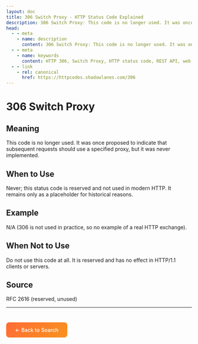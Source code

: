 ```yaml
---
layout: doc
title: 306 Switch Proxy - HTTP Status Code Explained
description: 306 Switch Proxy: This code is no longer used. It was once proposed to indicate that subsequent requests should use a specified proxy, but it was never implem...
head:
  - - meta
    - name: description
      content: 306 Switch Proxy: This code is no longer used. It was once proposed to indicate that subsequent requests should use a specified proxy, but it was never implem...
  - - meta
    - name: keywords
      content: HTTP 306, Switch Proxy, HTTP status code, REST API, web development
  - - link
    - rel: canonical
      href: https://httpcodes.shadowlanes.com/306
---
```


<script setup>
const structuredData = {
  "@context": "https://schema.org",
  "@type": "TechArticle",
  "headline": "306 Switch Proxy - HTTP Status Code",
  "description": "This code is no longer used. It was once proposed to indicate that subsequent requests should use a specified proxy, but it was never implemented.",
  "url": "https://httpcodes.shadowlanes.com/306",
  "keywords": "HTTP 306, Switch Proxy, HTTP status code",
  "articleBody": "This code is no longer used. It was once proposed to indicate that subsequent requests should use a specified proxy, but it was never implemented. Never; this status code is reserved and not used in modern HTTP. It remains only as a placeholder for historical reasons.",
  "publisher": {
    "@type": "Organization",
    "name": "HTTP Codes Explainer"
  }
}
</script>

<script type="application/ld+json" v-html="JSON.stringify(structuredData)"></script>

# 306 Switch Proxy

## Meaning

This code is no longer used. It was once proposed to indicate that subsequent requests should use a specified proxy, but it was never implemented.

## When to Use

Never; this status code is reserved and not used in modern HTTP. It remains only as a placeholder for historical reasons.

## Example

N/A (306 is not used in practice, so no example of a real HTTP exchange).

## When Not to Use

Do not use this code at all. It is reserved and has no effect in HTTP/1.1 clients or servers.

## Source

RFC 2616 (reserved, unused)

---

<div style="margin-top: 40px;">
  <a href="/" style="display: inline-block; padding: 12px 24px; background: linear-gradient(135deg, #ff6b35, #f7931e); color: white; text-decoration: none; border-radius: 8px; font-weight: 500;">← Back to Search</a>
</div>
